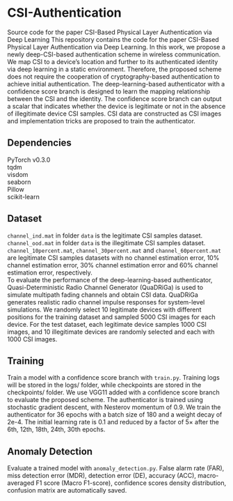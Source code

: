 # CSI-Authentication
Source code for the paper CSI-Based Physical Layer Authentication via Deep Learning
This repository contains the code for the paper CSI-Based Physical Layer Authentication via Deep Learning. In this work, we propose a newly deep-CSI-based authentication scheme in wireless communication. We map CSI to a device’s location and further to its authenticated identity via deep learning in a static environment. Therefore, the proposed scheme does not require the cooperation of cryptography-based authentication to achieve initial authentication. The deep-learning-based authenticator with a confidence score branch is designed to learn the mapping relationship between the CSI and the identity. The confidence score branch can output a scalar that indicates whether the device is legitimate or not in the absence of illegitimate device CSI samples. CSI data are constructed as CSI images and implementation tricks are proposed to train the authenticator. 

## Dependencies
PyTorch v0.3.0<br>
tqdm<br>
visdom<br>
seaborn<br>
Pillow<br>
scikit-learn<br>

## Dataset
`channel_ind.mat` in folder `data` is the legitimate CSI samples dataset. `channel_ood.mat` in folder `data` is the illegitimate CSI samples dataset. `channel_10percent.mat`, `channel_30percent.mat` and `channel_60percent.mat` are legitimate CSI samples datasets with no channel estimation error, 10% channel estimation error, 30% channel estimation error and 60% channel estimation error, respectively. <br>
To evaluate the performance of the deep-learning-based authenticator, Quasi-Deterministic Radio Channel Generator (QuaDRiGa) is used to simulate multipath fading channels and obtain CSI data. QuaDRiGa generates realistic radio channel impulse responses for system-level simulations. We randomly select 10 legitimate devices with different positions for the training dataset and sampled 5000 CSI images for each device. For the test dataset, each legitimate device samples 1000 CSI images, and 10 illegitimate devices are randomly selected and each with 1000 CSI images.

## Training
Train a model with a confidence score branch with `train.py`. Training logs will be stored in the logs/ folder, while checkpoints are stored in the checkpoints/ folder.  We use VGG11 added with a confidence score branch to evaluate the proposed scheme. The authenticator is trained using stochastic gradient descent, with Nesterov momentum of 0.9. We train the authenticator for 36 epochs with a batch size of 180 and a weight decay of 2e-4. The initial learning rate is 0.1 and reduced by a factor of 5× after the 6th, 12th, 18th, 24th, 30th epochs.

## Anomaly Detection
Evaluate a trained model with `anomaly_detection.py`. False alarm rate (FAR), miss detection error (MDR), detection error (DE), accuracy (ACC), macro-averaged F1 score (Macro F1-score), confidence scores density distribution, confusion matrix are automatically saved.